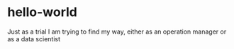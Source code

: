 # hello-world
Just as a trial
I am trying to find my way, either as an operation manager or as a data scientist 
